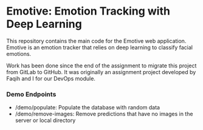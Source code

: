 # Emotive: Emotion Tracking with Deep Learning

This repository contains the main code for the Emotive web application. Emotive is an emotion tracker that relies on deep learning to classify facial emotions.

Work has been done since the end of the assignment to migrate this project from GitLab to GitHub. It was originally an assignment project developed by Faqih and I for our DevOps module.


### Demo Endpoints

* /demo/populate: Populate the database with random data
* /demo/remove-images: Remove predictions that have no images in the server or local directory

